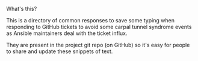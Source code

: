 What's this?

This is a directory of common responses to save some typing when responding to GitHub tickets to avoid
some carpal tunnel syndrome events as Ansible maintainers deal with the ticket influx.

They are present in the project git repo (on GitHub) so it's easy for people to share and update these snippets of text.
